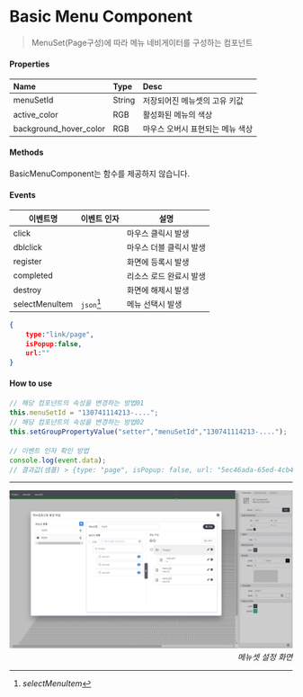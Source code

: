 # Basic Menu Component
> MenuSet(Page구성)에 따라 메뉴 네비게이터를 구성하는 컴포넌트

#### Properties
| Name       | Type    | Desc                                                |
| :--------- | :------ | :-------------------------------------------------- |
| menuSetId | String | 저장되어진 메뉴셋의 고유 키값 |
| active_color | RGB | 활성화된 메뉴의 색상 |
| background_hover_color | RGB | 마우스 오버시 표현되는 메뉴 색상 |

#### Methods

BasicMenuComponent는 함수를 제공하지 않습니다.

#### Events

|이벤트명|이벤트 인자|설명|
|---|---|---|
|click||마우스 클릭시 발생|
|dblclick||마우스 더블 클릭시 발생|
|register||화면에 등록시 발생|
|completed||리소스 로드 완료시 발생|
|destroy||화면에 해제시 발생|
|selectMenuItem|`json`[^1]|메뉴 선택시 발생|

[^1]: *selectMenuItem*
```json
{
    type:"link/page",
    isPopup:false,
    url:""
}
```

#### How to use
```js
// 해당 컴포넌트의 속성을 변경하는 방법01
this.menuSetId = "130741114213-....";
// 해당 컴포넌트의 속성을 변경하는 방법02
this.setGroupPropertyValue("setter","menuSetId","130741114213-....");

// 이벤트 인자 확인 방법
console.log(event.data);
// 결과값(샘플) > {type: "page", isPopup: false, url: "5ec46ada-65ed-4cb4-a399-8cb0abb2e80f"}
```

---

![gras](./images/menu.png)
<p align="right" style="margin-top: -.85em;font-style: italic;">메뉴셋 설정 화면</p>